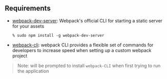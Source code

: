 ## Requirements

* [webpack-dev-server](https://masteringjs.io/tutorials/webpack/dev-server): Webpack's official CLI for starting a static server for your assets

    ```% sudo npm install -g webpack-dev-server```

* [webpack-cli](https://www.npmjs.com/package/webpack-cli): webpack CLI provides a flexible set of commands for developers to increase speed when setting up a custom webpack project

> Note: will be prompted to install `webpack-CLI` when first trying to run the application
